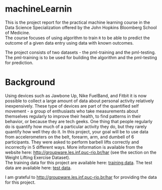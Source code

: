 # machineLearnin

This is the project report for the practical machine learning course in the Data Science Specialization offered by the John Hopkins Bloomberg School of Medicine.  
The course focuses of using algorithm to train `R` to be able to predict the outcome of a given data entry using data with known outcomes. 

The project consists of two datasets - the pml-training and the pml-testing. The pml-training is to be used for building the algorithm and the pml-testing for 
prediction. 

#  Background

Using devices such as Jawbone Up, Nike FuelBand, and Fitbit it is now possible to collect a large amount of data about personal activity relatively inexpensively. 
These type of devices are part of the quantified self movement - a group of enthusiasts who take measurements about themselves regularly to improve their health, 
to find patterns in their behavior, or because they are tech geeks. One thing that people regularly do is quantify how much of a particular activity they do, 
but they rarely quantify how well they do it. In this project, your goal will be to use data from accelerometers on the belt, forearm, arm, and dumbell of 6 
participants. They were asked to perform barbell lifts correctly and incorrectly in 5 different ways. 
More information is available from the website here: http://groupware.les.inf.puc-rio.br/har (see the section on the Weight Lifting Exercise Dataset).  
The training data for this project are available here: [training data](https://d396qusza40orc.cloudfront.net/predmachlearn/pml-training.csv).
The test data are available here: [test data](https://d396qusza40orc.cloudfront.net/predmachlearn/pml-testing.csv).  

I am grateful to <http://groupware.les.inf.puc-rio.br/har> for providing the data for this project.